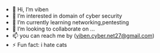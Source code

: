 - 👋 Hi, I’m viben
- 👀 I’m interested in domain of cyber security
- 🌱 I’m currently learning networking,pentesting
- 💞️ I’m looking to collaborate on ...
- 📫 you can reach me by (viben.cyber.net27@gmail.com)
- ⚡ Fun fact: i hate cats

